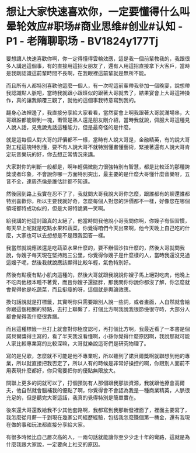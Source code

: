 # 想让大家快速喜欢你，一定要懂得什么叫晕轮效应#职场#商业思维#创业#认知 - P1 - 老隋聊职场 - BV1824y177Tj

要想讓人快速喜歡你啊，你一定得懂得雲輪效應，這是我一個前輩教我的，我跟很多人講過這個事，有的直接用這招女朋友了，還有人用這招直接拿下大客戶，當時是我剛認識這前輩時間不長啊，在我眼裡這前輩就是無所不能。

而且所有人都特別喜歡他這麼一個人，有一次呢這前輩帶我參加一個晚宴，說想帶我認識點人脈吧，當時我就跟小跟班似的跟著大哥就去了，結果宴會上大哥這神操作，真的讓我顛覆三觀了，就他的這個事我特意寫到我的。

翻身心法裡邊了，我直接分享給大家看看，當然宴會上啊我跟著大哥就滿場串，大哥跟誰都能聊到一塊，甭管是熟人還是朋友剛介紹，當時我就說，佩服大哥這種見人說人話，見鬼說鬼話這種能力，但是最奇怪的是什麼。

就是這每個人對大哥的評價都不一樣，當時有人說大哥是，金融精英，有的說大哥對工程這塊特別懂，要不有人說大哥不就特別懂畫懂藝術，緊接著還有人說大哥肯定玩音樂玩的好，你去想正常情況來講。

大家對你的判斷一般都是，啊年輕偶微能力很強特別有智慧，都是比較泛的那種誇獎或者印象，不會說你哪一方面特別突出，最主要的是什麼大哥懂什麼音樂呀，五音不全，連周杰倫是誰估計都不知道。

然後回到路上我實在忍不了了，我就問大哥我說大哥你怎麼，跟誰都有的聊還誰都特別喜歡你，所以主要我就好奇，怎麼每個人對您的評價都不一樣，好像您在哪個領域都特成功似的，但是大哥特詭異一笑啊。

給我講的他這討論真的太絕了，他當時問我他說小哥我問你啊，你嫂子有個習慣，每天早上呢就是吃點水果和蔬菜，你覺得咱們今天出來啊，他今天晚上自己吃的什麼，大家也可以去想想是不是跟我回答一樣。

我當然就說應該還是吃蔬菜水果什麼的，要不辦個沙拉什麼的，然後大哥就問我說，你嫂子每天現在堅持跑三公里，你覺得你嫂子是什麼樣的人，當時我還沒見過這嫂子呢，然後我就說應該顯得比較年輕，氣色特別好。

然後有點瘦有點小肌肉這種的，然後大哥就跟我說說你嫂子馬上絕對吃肉，他晚上不吃肉他根本睡不著覺，而且你嫂子還挺胖，那我問你你說你都沒了解，你怎麼就會覺得他是吃蔬菜，而且挺瘦的呀，這個就是輿論效應。

換句話說就是打標籤，其實啊你只需要跟別人說一些詞，或者畫面，人自然就會給你跟這個相關的特點，去打上聯繫了，打個比方啊我說我很節儉很守時，大部分人都會覺得我什麼很靠譜。

而且這種標籤一旦打上就會對你極度認可，再打個比方啊，我最近看了一本書是個諾貝爾獎得主寫的，看了半天我沒看懂啊，小孫你覺得什麼原因啊，我說那就可能人家比較專業寫的比較深嘛，大哥就樂說這哥們是研究物理了。

寫的是兒歌，怎麼就不可能是他不專業呢，所以聽到了諾貝爾獎啊就聯想到他的專業，所以就直接把我否定了，所以人有的時候是非常好操控的啊，你跟別人面前不用表現什麼都好，你只需要把你的優點無限放大。

關聯上更多的詞就可以了，打個預防有人那個跟我那談資源，我就跟他撩會高爾夫，他自然就會腦補我的優點了啊，你覺得會不會認為我是一種商業精英，人脈很充足的，但是聽完大哥這話，我真的覺得特別是簡單實在。

後來還大哥還教給我不少其他套路啊，我都寫到我那新發裡面了，裡面主要寫了，我怎麼從月薪一千到現在幾家公司經歷經驗，包括我怎麼賺個第一桶金，還有我現在做的事和玩法都直接分享給大家。

有很多時候比自己層次高的人，一兩句話就能讓你至少少走十年的彎路，這就是為什麼我跟大家說，一定要向上社交的原因。

